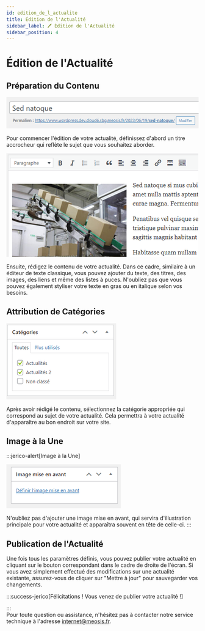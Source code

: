 ```yaml
---
id: edition_de_l_actualite
title: Édition de l'Actualité
sidebar_label: 🖊️ Édition de l'Actualité
sidebar_position: 4
---
```


# Édition de l'Actualité

## Préparation du Contenu

![Contenu](./img/66.png)

Pour commencer l'édition de votre actualité, définissez d'abord un titre accrocheur qui reflète le sujet que vous souhaitez aborder.

![Contenu](./img/67.png)

Ensuite, rédigez le contenu de votre actualité. Dans ce cadre, similaire à un éditeur de texte classique, vous pouvez ajouter du texte, des titres, des images, des liens et même des listes à puces. N'oubliez pas que vous pouvez également styliser votre texte en gras ou en italique selon vos besoins.

## Attribution de Catégories

![Contenu](./img/68.png)

Après avoir rédigé le contenu, sélectionnez la catégorie appropriée qui correspond au sujet de votre actualité. Cela permettra à votre actualité d'apparaître au bon endroit sur votre site.

## Image à la Une

:::jerico-alert[Image à la Une]

![Contenu](./img/69.png)

N'oubliez pas d'ajouter une image mise en avant, qui servira d'illustration principale pour votre actualité et apparaîtra souvent en tête de celle-ci.
:::

## Publication de l'Actualité

Une fois tous les paramètres définis, vous pouvez publier votre actualité en cliquant sur le bouton correspondant dans le cadre de droite de l'écran. Si vous avez simplement effectué des modifications sur une actualité existante, assurez-vous de cliquer sur "Mettre à jour" pour sauvegarder vos changements.

:::success-jerico[Félicitations ! Vous venez de publier votre actualité !]

:::
\
Pour toute question ou assistance, n'hésitez pas à contacter notre service technique à l'adresse internet@meosis.fr.
